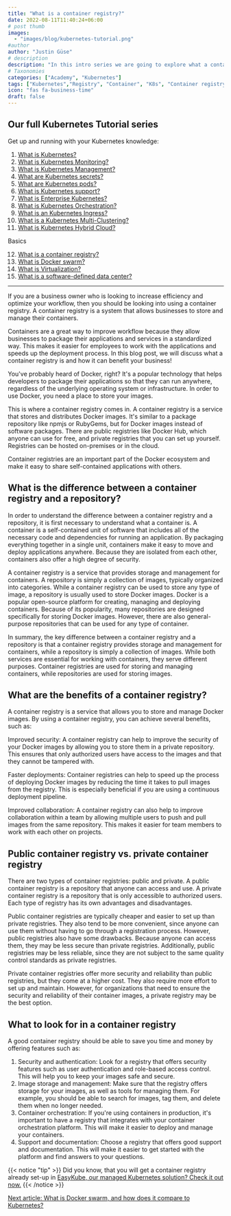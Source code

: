 ```yaml
---
title: "What is a container registry?"
date: 2022-08-11T11:40:24+06:00
# post thumb
images:
  - "images/blog/kubernetes-tutorial.png"
#author
author: "Justin Güse"
# description
description: "In this intro series we are going to explore what a container registry is, and why it is essential for Kubernetes."
# Taxonomies
categories: ["Academy", "Kubernetes"]
tags: ["Kubernetes","Registry", "Container", "K8s", "Container registry", "Tutorial"]
icon: "fas fa-business-time"
draft: false
---
```


## Our full Kubernetes Tutorial series

Get up and running with your Kubernetes knowledge:

1. [What is Kubernetes?](/blog/what-is-kubernetes/)
2. [What is Kubernetes Monitoring?](/blog/what-is-kubernetes-monitoring/)
3. [What is Kubernetes Management?](/blog/what-is-kubernetes-management/)
4. [What are Kubernetes secrets?](/blog/what-are-kubernetes-secrets/)
5. [What are Kubernetes pods?](/blog/what-are-kubernetes-pods/)
6. [What is Kubernetes support?](/blog/what-is-kubernetes-support/)
7. [What is Enterprise Kubernetes?](/blog/what-is-enterprise-kubernetes/)
8. [What is Kubernetes Orchestration?](/blog/what-is-kubernetes-orchestration/)
9. [What is an Kubernetes Ingress?](/blog/what-is-a-kubernetes-ingress/)
10. [What is a Kubernetes Multi-Clustering?](/blog/what-is-kubernetes-multi-clustering/)
11. [What is Kubernetes Hybrid Cloud?](/blog/was-ist-kubernetes-multi-cloud-oder-hybrid-cloud/)

Basics

12. [What is a container registry?](/blog/what-is-a-container-registry/)
13. [What is Docker swarm?](/blog/what-is-docker-swarm/)
14. [What is Virtualization?](/blog/what-is-virtualization/)
15. [What is a software-defined data center?](/blog/what-is-a-software-defined-datacenter/)

---

If you are a business owner who is looking to increase efficiency and optimize your workflow, then you should be looking into using a container registry. A container registry is a system that allows businesses to store and manage their containers.

Containers are a great way to improve workflow because they allow businesses to package their applications and services in a standardized way. This makes it easier for employees to work with the applications and speeds up the deployment process. In this blog post, we will discuss what a container registry is and how it can benefit your business!

You've probably heard of Docker, right? It's a popular technology that helps developers to package their applications so that they can run anywhere, regardless of the underlying operating system or infrastructure. In order to use Docker, you need a place to store your images.

This is where a container registry comes in. A container registry is a service that stores and distributes Docker images. It's similar to a package repository like npmjs or RubyGems, but for Docker images instead of software packages. There are public registries like Docker Hub, which anyone can use for free, and private registries that you can set up yourself. Registries can be hosted on-premises or in the cloud.

Container registries are an important part of the Docker ecosystem and make it easy to share self-contained applications with others.

## What is the difference between a container registry and a repository?

In order to understand the difference between a container registry and a repository, it is first necessary to understand what a container is. A container is a self-contained unit of software that includes all of the necessary code and dependencies for running an application. By packaging everything together in a single unit, containers make it easy to move and deploy applications anywhere. Because they are isolated from each other, containers also offer a high degree of security.

A container registry is a service that provides storage and management for containers. A repository is simply a collection of images, typically organized into categories. While a container registry can be used to store any type of image, a repository is usually used to store Docker images. Docker is a popular open-source platform for creating, managing and deploying containers. Because of its popularity, many repositories are designed specifically for storing Docker images. However, there are also general-purpose repositories that can be used for any type of container.

In summary, the key difference between a container registry and a repository is that a container registry provides storage and management for containers, while a repository is simply a collection of images. While both services are essential for working with containers, they serve different purposes. Container registries are used for storing and managing containers, while repositories are used for storing images.

## What are the benefits of a container registry?

A container registry is a service that allows you to store and manage Docker images. By using a container registry, you can achieve several benefits, such as:

Improved security: A container registry can help to improve the security of your Docker images by allowing you to store them in a private repository. This ensures that only authorized users have access to the images and that they cannot be tampered with.

Faster deployments: Container registries can help to speed up the process of deploying Docker images by reducing the time it takes to pull images from the registry. This is especially beneficial if you are using a continuous deployment pipeline.

Improved collaboration: A container registry can also help to improve collaboration within a team by allowing multiple users to push and pull images from the same repository. This makes it easier for team members to work with each other on projects.


## Public container registry vs. private container registry

There are two types of container registries: public and private. A public container registry is a repository that anyone can access and use. A private container registry is a repository that is only accessible to authorized users. Each type of registry has its own advantages and disadvantages.

Public container registries are typically cheaper and easier to set up than private registries. They also tend to be more convenient, since anyone can use them without having to go through a registration process. However, public registries also have some drawbacks. Because anyone can access them, they may be less secure than private registries. Additionally, public registries may be less reliable, since they are not subject to the same quality control standards as private registries.

Private container registries offer more security and reliability than public registries, but they come at a higher cost. They also require more effort to set up and maintain. However, for organizations that need to ensure the security and reliability of their container images, a private registry may be the best option.

## What to look for in a container registry

A good container registry should be able to save you time and money by offering features such as:

1. Security and authentication: Look for a registry that offers security features such as user authentication and role-based access control. This will help you to keep your images safe and secure.
2. Image storage and management: Make sure that the registry offers storage for your images, as well as tools for managing them. For example, you should be able to search for images, tag them, and delete them when no longer needed.
3. Container orchestration: If you're using containers in production, it's important to have a registry that integrates with your container orchestration platform. This will make it easier to deploy and manage your containers.
4. Support and documentation: Choose a registry that offers good support and documentation. This will make it easier to get started with the platform and find answers to your questions.


{{< notice "tip" >}}
  Did you know, that you will get a container registry already set-up in [EasyKube, our managed Kubernetes solution? Check it out now.](/services/easykube)
{{< /notice >}}

[Next article: What is Docker swarm, and how does it compare to Kubernetes?](/blog/what-is-docker-swarm/)

